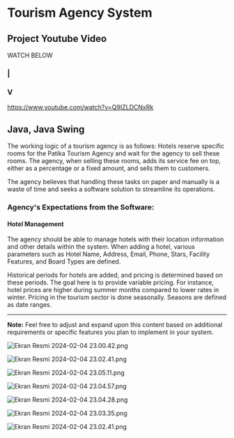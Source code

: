 # Tourism Agency System

## Project Youtube Video

WATCH BELOW
   
### |
### V

https://www.youtube.com/watch?v=Q9IZLDCNxRk

## Java, Java Swing

The working logic of a tourism agency is as follows: Hotels reserve specific rooms for the Patika Tourism Agency and wait for the agency to sell these rooms. The agency, when selling these rooms, adds its service fee on top, either as a percentage or a fixed amount, and sells them to customers.

The agency believes that handling these tasks on paper and manually is a waste of time and seeks a software solution to streamline its operations.

### Agency's Expectations from the Software:

#### Hotel Management
The agency should be able to manage hotels with their location information and other details within the system. When adding a hotel, various parameters such as Hotel Name, Address, Email, Phone, Stars, Facility Features, and Board Types are defined.

Historical periods for hotels are added, and pricing is determined based on these periods. The goal here is to provide variable pricing. For instance, hotel prices are higher during summer months compared to lower rates in winter. Pricing in the tourism sector is done seasonally. Seasons are defined as date ranges.

---

**Note:** Feel free to adjust and expand upon this content based on additional requirements or specific features you plan to implement in your system.

![Ekran Resmi 2024-02-04 23.00.42.png](..%2F..%2FEkran%20Resmi%202024-02-04%2023.00.42.png)


![Ekran Resmi 2024-02-04 23.02.41.png](..%2F..%2FEkran%20Resmi%202024-02-04%2023.02.41.png)

![Ekran Resmi 2024-02-04 23.05.11.png](..%2F..%2FEkran%20Resmi%202024-02-04%2023.05.11.png)

![Ekran Resmi 2024-02-04 23.04.57.png](..%2F..%2FEkran%20Resmi%202024-02-04%2023.04.57.png)

![Ekran Resmi 2024-02-04 23.04.28.png](..%2F..%2FEkran%20Resmi%202024-02-04%2023.04.28.png)

![Ekran Resmi 2024-02-04 23.03.35.png](..%2F..%2FEkran%20Resmi%202024-02-04%2023.03.35.png)

![Ekran Resmi 2024-02-04 23.02.41.png](..%2F..%2FEkran%20Resmi%202024-02-04%2023.02.41.png)